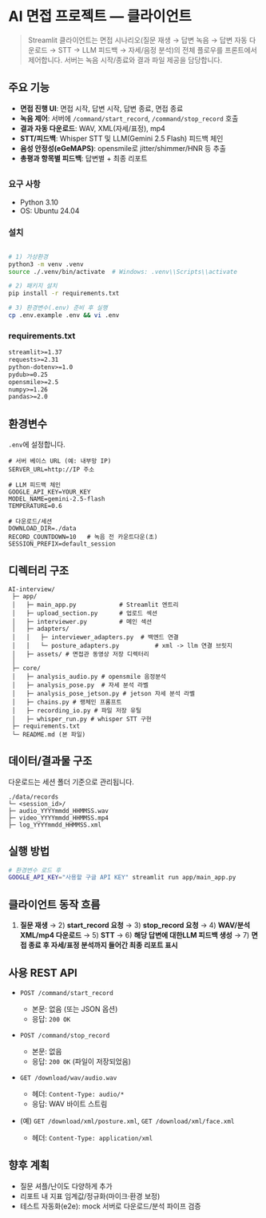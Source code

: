 # AI 면접 프로젝트 — 클라이언트 

>Streamlit 클라이언트는 면접 시나리오(질문 재생 → 답변 녹음 → 답변 자동 다운로드 → STT → LLM 피드백 → 자세/음정 분석)의 전체 플로우를 프론트에서 제어합니다. 서버는 녹음 시작/종료와 결과 파일 제공을 담당합니다.

## 주요 기능

* **면접 진행 UI**: 면접 시작, 답변 시작, 답변 종료, 면접 종료 
* **녹음 제어**: 서버에 `/command/start_record`, `/command/stop_record` 호출
* **결과 자동 다운로드**: WAV, XML(자세/표정), mp4
* **STT/피드백**: Whisper STT 및 LLM(Gemini 2.5 Flash) 피드백 체인
* **음성 안정성(eGeMAPS)**: opensmile로 jitter/shimmer/HNR 등 추출
* **총평과 항목별 피드백**: 답변별 + 최종 리포트



##

### 요구 사항

* Python 3.10
* OS: Ubuntu 24.04

### 설치

```bash

# 1) 가상환경
python3 -m venv .venv
source ./.venv/bin/activate  # Windows: .venv\\Scripts\\activate

# 2) 패키지 설치
pip install -r requirements.txt

# 3) 환경변수(.env) 준비 후 실행
cp .env.example .env && vi .env
```

### requirements.txt 
```txt
streamlit>=1.37
requests>=2.31
python-dotenv>=1.0
pydub>=0.25
opensmile>=2.5
numpy>=1.26
pandas>=2.0
```

## 환경변수

`.env`에 설정합니다.

```env
# 서버 베이스 URL (예: 내부망 IP)
SERVER_URL=http://IP 주소

# LLM 피드백 체인
GOOGLE_API_KEY=YOUR_KEY
MODEL_NAME=gemini-2.5-flash
TEMPERATURE=0.6

# 다운로드/세션
DOWNLOAD_DIR=./data
RECORD_COUNTDOWN=10   # 녹음 전 카운트다운(초)
SESSION_PREFIX=default_session
```

## 디렉터리 구조

```text
AI-interview/
 ├─ app/
 │   ├─ main_app.py            # Streamlit 엔트리
 │   ├─ upload_section.py      # 업로드 섹션  
 │   ├─ interviewer.py         # 메인 섹션        
 │   ├─ adapters/
 │   │   ├─ interviewer_adapters.py  # 백엔드 연결 
 │   │   └─ posture_adapters.py          # xml -> llm 연결 브릿지
 │   ├─ assets/ # 면접관 동영상 저장 디렉터리 
 │
 ├─ core/
 │   ├─ analysis_audio.py # opensmile 음정분석 
 │   ├─ analysis_pose.py  # 자세 분석 라벨 
 │   ├─ analysis_pose_jetson.py # jetson 자세 분석 라벨 
 │   ├─ chains.py # 랭체인 프롬프트 
 │   ├─ recording_io.py # 파일 저장 유틸
 │   ├─ whisper_run.py # whisper STT 구현 
 ├─ requirements.txt
 └─ README.md (본 파일) 

```
## 데이터/결과물 구조

다운로드는 세션 폴더 기준으로 관리됩니다.

```text
./data/records
└─ <session_id>/
├─ audio_YYYYmmdd_HHMMSS.wav
├─ video_YYYYmmdd_HHMMSS.mp4
├─ log_YYYYmmdd_HHMMSS.xml

```

## 실행 방법

```bash
# 환경변수 로드 후
GOOGLE_API_KEY="사용할 구글 API KEY" streamlit run app/main_app.py
```

## 클라이언트 동작 흐름

1. **질문 재생** → 2)  **start_record 요청** → 3) **stop_record 요청** → 4) **WAV/분석 XML/mp4 다운로드** → 5) **STT** → 6) **해당 답변에 대한LLM 피드백 생성** → 7) **면접 종료 후 자세/표정 분석까지 들어간 최종 리포트 표시**

## 사용 REST API
* `POST /command/start_record`

  * 본문: 없음 (또는 JSON 옵션)
  * 응답: `200 OK`

* `POST /command/stop_record`

  * 본문: 없음
  * 응답: `200 OK` (파일이 저장되었음)

* `GET /download/wav/audio.wav`

  * 헤더: `Content-Type: audio/*`
  * 응답: WAV 바이트 스트림

* (예) `GET /download/xml/posture.xml`, `GET /download/xml/face.xml`

  * 헤더: `Content-Type: application/xml`




## 향후 계획

* 질문 셔플/난이도 다양하게 추가 
* 리포트 내 지표 임계값/정규화(마이크·환경 보정)
* 테스트 자동화(e2e): mock 서버로 다운로드/분석 파이프 검증
